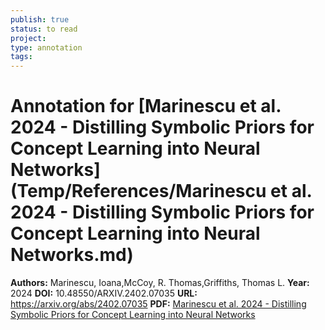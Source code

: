 ```yaml
---
publish: true
status: to read
project:
type: annotation
tags:
---
```

# Annotation for [Marinescu et al. 2024 - Distilling Symbolic Priors for Concept Learning into Neural Networks](Temp/References/Marinescu et al. 2024 - Distilling Symbolic Priors for Concept Learning into Neural Networks.md)

**Authors:** Marinescu, Ioana,McCoy, R. Thomas,Griffiths, Thomas L.
**Year:** 2024
**DOI:** 10.48550/ARXIV.2402.07035
**URL:** https://arxiv.org/abs/2402.07035
**PDF:** [Marinescu et al. 2024 - Distilling Symbolic Priors for Concept Learning into Neural Networks](Papers/PDFs/Marinescu%20et%20al.%202024%20-%20Distilling%20Symbolic%20Priors%20for%20Concept%20Learning%20into%20Neural%20Networks.pdf)
